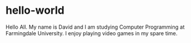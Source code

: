 # hello-world

Hello All.
My name is David and I am studying Computer Programming at Farmingdale University. 
I enjoy playing video games in my spare time. 
